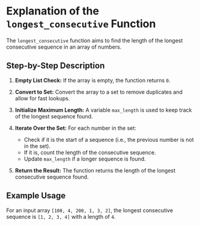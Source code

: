 # Explanation of the `longest_consecutive` Function

The `longest_consecutive` function aims to find the length of the longest consecutive sequence in an array of numbers.

## Step-by-Step Description

1. **Empty List Check:**
   If the array is empty, the function returns `0`.

2. **Convert to Set:**
   Convert the array to a set to remove duplicates and allow for fast lookups.

3. **Initialize Maximum Length:**
   A variable `max_length` is used to keep track of the longest sequence found.

4. **Iterate Over the Set:**
   For each number in the set:
   - Check if it is the start of a sequence (i.e., the previous number is not in the set).
   - If it is, count the length of the consecutive sequence.
   - Update `max_length` if a longer sequence is found.

5. **Return the Result:**
   The function returns the length of the longest consecutive sequence found.

## Example Usage

For an input array `[100, 4, 200, 1, 3, 2]`, the longest consecutive sequence is `[1, 2, 3, 4]` with a length of `4`.